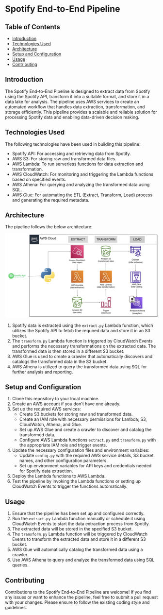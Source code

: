 </head>
<body>
  <h1>Spotify End-to-End Pipeline</h1>

  <h2>Table of Contents</h2>
  <ul>
    <li><a href="#introduction">Introduction</a></li>
    <li><a href="#technologies-used">Technologies Used</a></li>
    <li><a href="#architecture">Architecture</a></li>
    <li><a href="#setup-and-configuration">Setup and Configuration</a></li>
    <li><a href="#usage">Usage</a></li>
    <li><a href="#contributing">Contributing</a></li>
    
  </ul>

  <h2 id="introduction">Introduction</h2>
  <p>
    The Spotify End-to-End Pipeline is designed to extract data from Spotify using the Spotify API, transform it into a suitable format, and store it in a data lake for analysis. 
    The pipeline uses AWS services to create an automated workflow that handles data extraction, transformation, and storage efficiently.
    This pipeline provides a scalable and reliable solution for processing Spotify data and enabling data-driven decision making.
  </p>

  <h2 id="technologies-used">Technologies Used</h2>
  <p>
    The following technologies have been used in building this pipeline:
  </p>
  <ul>
    <li>Spotify API: For accessing and retrieving data from Spotify.</li>
    <li>AWS S3: For storing raw and transformed data files.</li>
    <li>AWS Lambda: To run serverless functions for data extraction and transformation.</li>
    <li>AWS CloudWatch: For monitoring and triggering the Lambda functions based on specified events.</li>
    <li>AWS Athena: For querying and analyzing the transformed data using SQL.</li>
    <li>AWS Glue: For automating the ETL (Extract, Transform, Load) process and generating the required metadata.</li>
  </ul>

  <h2 id="architecture">Architecture</h2>
  <p>
    The pipeline follows the below architecture:
  </p>
  <img src="image.png" alt="Architecture Diagram">

  <ol>
    <li>Spotify data is extracted using the <code>extract.py</code> Lambda function, which utilizes the Spotify API to fetch the required data and store it in an S3 bucket.</li>
    <li>The <code>transform.py</code> Lambda function is triggered by CloudWatch Events and performs the necessary transformations on the extracted data. The transformed data is then stored in a different S3 bucket.</li>
    <li>AWS Glue is used to create a crawler that automatically discovers and catalogs the transformed data in the S3 bucket.</li>
    <li>AWS Athena is utilized to query the transformed data using SQL for further analysis and reporting.</li>
  </ol>

  <h2 id="setup-and-configuration">Setup and Configuration</h2>
  <ol>
    <li>Clone this repository to your local machine.</li>
    <li>Create an AWS account if you don't have one already.</li>
    <li>Set up the required AWS services:
      <ul>
        <li>Create S3 buckets for storing raw and transformed data.</li>
        <li>Create an IAM role with necessary permissions for Lambda, S3, CloudWatch, Athena, and Glue.</li>
        <li>Set up AWS Glue and create a crawler to discover and catalog the transformed data.</li>
        <li>Configure AWS Lambda functions <code>extract.py</code> and <code>transform.py</code> with the appropriate IAM role and trigger events.</li>
      </ul>
    </li>
    <li>Update the necessary configuration files and environment variables:
      <ul>
        <li>Update <code>config.py</code> with the required AWS service details, S3 bucket names, and other configuration parameters.</li>
        <li>Set up environment variables for API keys and credentials needed for Spotify data extraction.</li>
      </ul>
    </li>
    <li>Deploy the Lambda functions to AWS Lambda.</li>
    <li>Test the pipeline by invoking the Lambda functions or setting up CloudWatch Events to trigger the functions automatically.</li>
  </ol>

  <h2 id="usage">Usage</h2>
  <ol>
    <li>Ensure that the pipeline has been set up and configured correctly.</li>
    <li>Run the <code>extract.py</code> Lambda function manually or schedule it using CloudWatch Events to start the data extraction process from Spotify.</li>
    <li>The extracted data will be stored in the specified S3 bucket.</li>
    <li>The <code>transform.py</code> Lambda function will be triggered by CloudWatch Events to transform the extracted data and store it in a different S3 bucket.</li>
    <li>AWS Glue will automatically catalog the transformed data using a crawler.</li>
    <li>Use AWS Athena to query and analyze the transformed data using SQL queries.</li>
  </ol>

  <h2 id="contributing">Contributing</h2>
  <p>
    Contributions to the Spotify End-to-End Pipeline are welcome! If you find any issues or want to enhance the pipeline, feel free to submit a pull request with your changes.
    Please ensure to follow the existing coding style and guidelines.
  </p>

 

